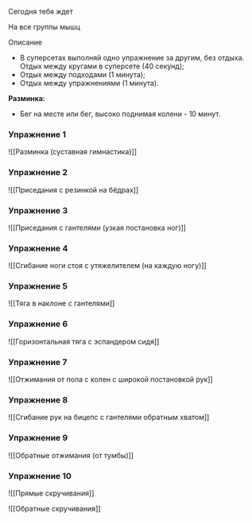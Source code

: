 Сегодня тебя ждет

На все группы мышц

Описание

-   В суперсетах выполняй одно упражнение за другим, без отдыха. Отдых между кругами в суперсете (40 секунд);
-   Отдых между подходами (1 минута);
-   Отдых между упражнениями (1 минута).

**Разминка:**

-   Бег на месте или бег, высоко поднимая колени - 10 минут.

### Упражнение 1
![[Разминка (суставная гимнастика)]]

### Упражнение 2


![[Приседания с резинкой на бёдрах]]

### Упражнение 3


![[Приседания с гантелями (узкая постановка ног)]]


### Упражнение 4


![[Сгибание ноги стоя с утяжелителем (на каждую ногу)]]

### Упражнение 5

![[Тяга в наклоне с гантелями]]

### Упражнение 6

![[Горизонтальная тяга с эспандером сидя]]

### Упражнение 7

![[Отжимания от пола с колен с широкой постановкой рук]]

### Упражнение 8

![[Сгибание рук на бицепс с гантелями обратным хватом]]

### Упражнение 9

![[Обратные отжимания (от тумбы)]]

### Упражнение 10

![[Прямые скручивания]]


![[Обратные скручивания]]